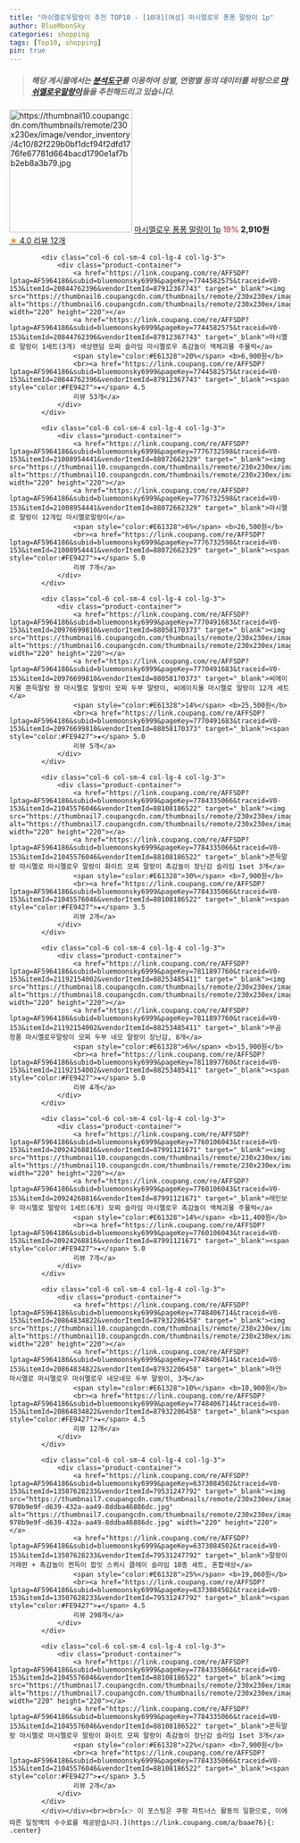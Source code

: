 ```yaml
---
title: "마쉬멜로우말랑이 추천 TOP10 - [10대][여성] 마시멜로우 퐁퐁 말랑이 1p"
author: BlueMoonSky
categories: shopping
tags: [Top10, shopping]
pin: true
---
```


> ##### 해당 게시물에서는 [**분석도구**](https://itemscout.io/)를 이용하여 **성별**, **연령별** 등의 데이터를 바탕으로 [**마쉬멜로우말랑이**](https://link.coupang.com/a/baae76)들을 추천해드리고 있습니다.
<div class="container"><div class="row">
            <div class="col-6 col-sm-4 col-lg-4 col-lg-3">
                <div class="product-container">
                    <a href="https://link.coupang.com/re/AFFSDP?lptag=AF5964186&subid=bluemoonsky6999&pageKey=7735126742&traceid=V0-153&itemId=20795742198&vendorItemId=87865226989" target="_blank"><img src="https://thumbnail10.coupangcdn.com/thumbnails/remote/230x230ex/image/vendor_inventory/4c10/82f229b0bf1dcf94f2dfd1776fe67781d664bacd1790e1af7bb2eb8a3b79.jpg" alt="https://thumbnail10.coupangcdn.com/thumbnails/remote/230x230ex/image/vendor_inventory/4c10/82f229b0bf1dcf94f2dfd1776fe67781d664bacd1790e1af7bb2eb8a3b79.jpg" width="220" height="220"></a>
                    <a href="https://link.coupang.com/re/AFFSDP?lptag=AF5964186&subid=bluemoonsky6999&pageKey=7735126742&traceid=V0-153&itemId=20795742198&vendorItemId=87865226989" target="_blank">마시멜로우 퐁퐁 말랑이 1p</a>
                    <span style="color:#E61328">19%</span> <b>2,910원</b>
                    <br><a href="https://link.coupang.com/re/AFFSDP?lptag=AF5964186&subid=bluemoonsky6999&pageKey=7735126742&traceid=V0-153&itemId=20795742198&vendorItemId=87865226989" target="_blank"><span style="color:#FE9427">★</span> 4.0
                    리뷰 12개</a>
                </div>
            </div>
            
            <div class="col-6 col-sm-4 col-lg-4 col-lg-3">
                <div class="product-container">
                    <a href="https://link.coupang.com/re/AFFSDP?lptag=AF5964186&subid=bluemoonsky6999&pageKey=7744582575&traceid=V0-153&itemId=20844762396&vendorItemId=87912367743" target="_blank"><img src="https://thumbnail6.coupangcdn.com/thumbnails/remote/230x230ex/image/vendor_inventory/72b9/1c639060e7db97e6a3623235fa4b4ebfa1a40d15c3d4b2a5d7f180d4ab87.png" alt="https://thumbnail6.coupangcdn.com/thumbnails/remote/230x230ex/image/vendor_inventory/72b9/1c639060e7db97e6a3623235fa4b4ebfa1a40d15c3d4b2a5d7f180d4ab87.png" width="220" height="220"></a>
                    <a href="https://link.coupang.com/re/AFFSDP?lptag=AF5964186&subid=bluemoonsky6999&pageKey=7744582575&traceid=V0-153&itemId=20844762396&vendorItemId=87912367743" target="_blank">마시멜로 말랑이 1세트(3개) 색상랜덤 모찌 슬라임 마시멜로우 촉감놀이 액체괴물 주물럭</a>
                    <span style="color:#E61328">20%</span> <b>6,900원</b>
                    <br><a href="https://link.coupang.com/re/AFFSDP?lptag=AF5964186&subid=bluemoonsky6999&pageKey=7744582575&traceid=V0-153&itemId=20844762396&vendorItemId=87912367743" target="_blank"><span style="color:#FE9427">★</span> 4.5
                    리뷰 53개</a>
                </div>
            </div>
            
            <div class="col-6 col-sm-4 col-lg-4 col-lg-3">
                <div class="product-container">
                    <a href="https://link.coupang.com/re/AFFSDP?lptag=AF5964186&subid=bluemoonsky6999&pageKey=7776732598&traceid=V0-153&itemId=21008954441&vendorItemId=88072662329" target="_blank"><img src="https://thumbnail10.coupangcdn.com/thumbnails/remote/230x230ex/image/vendor_inventory/cb88/0fd545275178f1f85212224f7138979b66a32df48ad2b19b6629e48d3756.png" alt="https://thumbnail10.coupangcdn.com/thumbnails/remote/230x230ex/image/vendor_inventory/cb88/0fd545275178f1f85212224f7138979b66a32df48ad2b19b6629e48d3756.png" width="220" height="220"></a>
                    <a href="https://link.coupang.com/re/AFFSDP?lptag=AF5964186&subid=bluemoonsky6999&pageKey=7776732598&traceid=V0-153&itemId=21008954441&vendorItemId=88072662329" target="_blank">마시멜로 말랑이 12개입 마시멜로말랑이</a>
                    <span style="color:#E61328">6%</span> <b>26,500원</b>
                    <br><a href="https://link.coupang.com/re/AFFSDP?lptag=AF5964186&subid=bluemoonsky6999&pageKey=7776732598&traceid=V0-153&itemId=21008954441&vendorItemId=88072662329" target="_blank"><span style="color:#FE9427">★</span> 5.0
                    리뷰 7개</a>
                </div>
            </div>
            
            <div class="col-6 col-sm-4 col-lg-4 col-lg-3">
                <div class="product-container">
                    <a href="https://link.coupang.com/re/AFFSDP?lptag=AF5964186&subid=bluemoonsky6999&pageKey=7770491683&traceid=V0-153&itemId=20976699810&vendorItemId=88058170373" target="_blank"><img src="https://thumbnail6.coupangcdn.com/thumbnails/remote/230x230ex/image/vendor_inventory/7d6e/5915ebfcae8d74ce84622bbe4a01e1339c849f3164bc577c24f5a00998aa.jpg" alt="https://thumbnail6.coupangcdn.com/thumbnails/remote/230x230ex/image/vendor_inventory/7d6e/5915ebfcae8d74ce84622bbe4a01e1339c849f3164bc577c24f5a00998aa.jpg" width="220" height="220"></a>
                    <a href="https://link.coupang.com/re/AFFSDP?lptag=AF5964186&subid=bluemoonsky6999&pageKey=7770491683&traceid=V0-153&itemId=20976699810&vendorItemId=88058170373" target="_blank">씨에이지몰 쫀득말랑 왕 마시멜로 말랑이 모찌 두부 말랑이, 씨에이지몰 마시멜로 말랑이 12개 세트</a>
                    <span style="color:#E61328">14%</span> <b>25,500원</b>
                    <br><a href="https://link.coupang.com/re/AFFSDP?lptag=AF5964186&subid=bluemoonsky6999&pageKey=7770491683&traceid=V0-153&itemId=20976699810&vendorItemId=88058170373" target="_blank"><span style="color:#FE9427">★</span> 5.0
                    리뷰 5개</a>
                </div>
            </div>
            
            <div class="col-6 col-sm-4 col-lg-4 col-lg-3">
                <div class="product-container">
                    <a href="https://link.coupang.com/re/AFFSDP?lptag=AF5964186&subid=bluemoonsky6999&pageKey=7784335066&traceid=V0-153&itemId=21045576046&vendorItemId=88108186522" target="_blank"><img src="https://thumbnail7.coupangcdn.com/thumbnails/remote/230x230ex/image/vendor_inventory/cbdd/14ea97bf99fdc8d35ff5545c2d0e702338f6574ca0bed218f561f989c01b.jpg" alt="https://thumbnail7.coupangcdn.com/thumbnails/remote/230x230ex/image/vendor_inventory/cbdd/14ea97bf99fdc8d35ff5545c2d0e702338f6574ca0bed218f561f989c01b.jpg" width="220" height="220"></a>
                    <a href="https://link.coupang.com/re/AFFSDP?lptag=AF5964186&subid=bluemoonsky6999&pageKey=7784335066&traceid=V0-153&itemId=21045576046&vendorItemId=88108186522" target="_blank">쫀득말랑 마시멜로 마시멜로우 말랑이 화이트 모찌 말랑이 촉감놀이 장난감 슬라임 1set 3개</a>
                    <span style="color:#E61328">30%</span> <b>7,900원</b>
                    <br><a href="https://link.coupang.com/re/AFFSDP?lptag=AF5964186&subid=bluemoonsky6999&pageKey=7784335066&traceid=V0-153&itemId=21045576046&vendorItemId=88108186522" target="_blank"><span style="color:#FE9427">★</span> 3.5
                    리뷰 2개</a>
                </div>
            </div>
            
            <div class="col-6 col-sm-4 col-lg-4 col-lg-3">
                <div class="product-container">
                    <a href="https://link.coupang.com/re/AFFSDP?lptag=AF5964186&subid=bluemoonsky6999&pageKey=7811897760&traceid=V0-153&itemId=21192154002&vendorItemId=88253485411" target="_blank"><img src="https://thumbnail8.coupangcdn.com/thumbnails/remote/230x230ex/image/vendor_inventory/a80a/03d3fc256dcd7ab40be07f5fffdbadf6955d0439102a9da373d133fa332e.png" alt="https://thumbnail8.coupangcdn.com/thumbnails/remote/230x230ex/image/vendor_inventory/a80a/03d3fc256dcd7ab40be07f5fffdbadf6955d0439102a9da373d133fa332e.png" width="220" height="220"></a>
                    <a href="https://link.coupang.com/re/AFFSDP?lptag=AF5964186&subid=bluemoonsky6999&pageKey=7811897760&traceid=V0-153&itemId=21192154002&vendorItemId=88253485411" target="_blank">부곰 정품 마시멜로우말랑이 모찌 두부 네모 말랑이 장난감, 8개</a>
                    <span style="color:#E61328">6%</span> <b>15,900원</b>
                    <br><a href="https://link.coupang.com/re/AFFSDP?lptag=AF5964186&subid=bluemoonsky6999&pageKey=7811897760&traceid=V0-153&itemId=21192154002&vendorItemId=88253485411" target="_blank"><span style="color:#FE9427">★</span> 5.0
                    리뷰 4개</a>
                </div>
            </div>
            
            <div class="col-6 col-sm-4 col-lg-4 col-lg-3">
                <div class="product-container">
                    <a href="https://link.coupang.com/re/AFFSDP?lptag=AF5964186&subid=bluemoonsky6999&pageKey=7760106043&traceid=V0-153&itemId=20924268816&vendorItemId=87991121671" target="_blank"><img src="https://thumbnail10.coupangcdn.com/thumbnails/remote/230x230ex/image/vendor_inventory/30ee/9eb4dbc552270b0aa18ccf4c873975a6264a17e6f881a20c30c78184587a.png" alt="https://thumbnail10.coupangcdn.com/thumbnails/remote/230x230ex/image/vendor_inventory/30ee/9eb4dbc552270b0aa18ccf4c873975a6264a17e6f881a20c30c78184587a.png" width="220" height="220"></a>
                    <a href="https://link.coupang.com/re/AFFSDP?lptag=AF5964186&subid=bluemoonsky6999&pageKey=7760106043&traceid=V0-153&itemId=20924268816&vendorItemId=87991121671" target="_blank">레인보우 마시멜로 말랑이 1세트(6개) 모찌 슬라임 마시멜로우 촉감놀이 액체괴물 주물럭</a>
                    <span style="color:#E61328">14%</span> <b>11,400원</b>
                    <br><a href="https://link.coupang.com/re/AFFSDP?lptag=AF5964186&subid=bluemoonsky6999&pageKey=7760106043&traceid=V0-153&itemId=20924268816&vendorItemId=87991121671" target="_blank"><span style="color:#FE9427">★</span> 5.0
                    리뷰 7개</a>
                </div>
            </div>
            
            <div class="col-6 col-sm-4 col-lg-4 col-lg-3">
                <div class="product-container">
                    <a href="https://link.coupang.com/re/AFFSDP?lptag=AF5964186&subid=bluemoonsky6999&pageKey=7748406714&traceid=V0-153&itemId=20864834822&vendorItemId=87932206458" target="_blank"><img src="https://thumbnail10.coupangcdn.com/thumbnails/remote/230x230ex/image/vendor_inventory/74a0/312ab7c960defb615569c1f8dd7ce8c2e461ee4792fbcaa2543f6ad26f7b.png" alt="https://thumbnail10.coupangcdn.com/thumbnails/remote/230x230ex/image/vendor_inventory/74a0/312ab7c960defb615569c1f8dd7ce8c2e461ee4792fbcaa2543f6ad26f7b.png" width="220" height="220"></a>
                    <a href="https://link.coupang.com/re/AFFSDP?lptag=AF5964186&subid=bluemoonsky6999&pageKey=7748406714&traceid=V0-153&itemId=20864834822&vendorItemId=87932206458" target="_blank">하얀 마시멜로 마시멜로우 마쉬멜로우 네모네모 두부 말랑이, 3개</a>
                    <span style="color:#E61328">10%</span> <b>10,900원</b>
                    <br><a href="https://link.coupang.com/re/AFFSDP?lptag=AF5964186&subid=bluemoonsky6999&pageKey=7748406714&traceid=V0-153&itemId=20864834822&vendorItemId=87932206458" target="_blank"><span style="color:#FE9427">★</span> 4.5
                    리뷰 12개</a>
                </div>
            </div>
            
            <div class="col-6 col-sm-4 col-lg-4 col-lg-3">
                <div class="product-container">
                    <a href="https://link.coupang.com/re/AFFSDP?lptag=AF5964186&subid=bluemoonsky6999&pageKey=6373084502&traceid=V0-153&itemId=13507628233&vendorItemId=79531247792" target="_blank"><img src="https://thumbnail7.coupangcdn.com/thumbnails/remote/230x230ex/image/retail/images/1226627661887310-970b9e9f-d639-432a-aa49-8ddba46886dc.jpg" alt="https://thumbnail7.coupangcdn.com/thumbnails/remote/230x230ex/image/retail/images/1226627661887310-970b9e9f-d639-432a-aa49-8ddba46886dc.jpg" width="220" height="220"></a>
                    <a href="https://link.coupang.com/re/AFFSDP?lptag=AF5964186&subid=bluemoonsky6999&pageKey=6373084502&traceid=V0-153&itemId=13507628233&vendorItemId=79531247792" target="_blank">말랑이 거래판 + 촉감놀이 찐득이 팝잇 스퀴시 클레이 슬라임 10종 세트, 혼합색상</a>
                    <span style="color:#E61328">25%</span> <b>19,060원</b>
                    <br><a href="https://link.coupang.com/re/AFFSDP?lptag=AF5964186&subid=bluemoonsky6999&pageKey=6373084502&traceid=V0-153&itemId=13507628233&vendorItemId=79531247792" target="_blank"><span style="color:#FE9427">★</span> 4.5
                    리뷰 298개</a>
                </div>
            </div>
            
            <div class="col-6 col-sm-4 col-lg-4 col-lg-3">
                <div class="product-container">
                    <a href="https://link.coupang.com/re/AFFSDP?lptag=AF5964186&subid=bluemoonsky6999&pageKey=7784335066&traceid=V0-153&itemId=21045576046&vendorItemId=88108186522" target="_blank"><img src="https://thumbnail7.coupangcdn.com/thumbnails/remote/230x230ex/image/vendor_inventory/cbdd/14ea97bf99fdc8d35ff5545c2d0e702338f6574ca0bed218f561f989c01b.jpg" alt="https://thumbnail7.coupangcdn.com/thumbnails/remote/230x230ex/image/vendor_inventory/cbdd/14ea97bf99fdc8d35ff5545c2d0e702338f6574ca0bed218f561f989c01b.jpg" width="220" height="220"></a>
                    <a href="https://link.coupang.com/re/AFFSDP?lptag=AF5964186&subid=bluemoonsky6999&pageKey=7784335066&traceid=V0-153&itemId=21045576046&vendorItemId=88108186522" target="_blank">쫀득말랑 마시멜로 마시멜로우 말랑이 화이트 모찌 말랑이 촉감놀이 장난감 슬라임 1set 3개</a>
                    <span style="color:#E61328">22%</span> <b>7,900원</b>
                    <br><a href="https://link.coupang.com/re/AFFSDP?lptag=AF5964186&subid=bluemoonsky6999&pageKey=7784335066&traceid=V0-153&itemId=21045576046&vendorItemId=88108186522" target="_blank"><span style="color:#FE9427">★</span> 3.5
                    리뷰 2개</a>
                </div>
            </div>
            </div></div><br><br>[👉 이 포스팅은 쿠팡 파트너스 활동의 일환으로, 이에 따른 일정액의 수수료를 제공받습니다.](https://link.coupang.com/a/baae76){: .center}